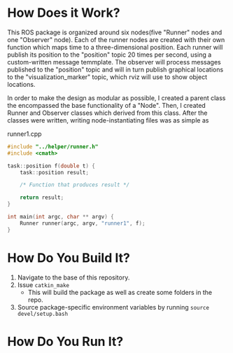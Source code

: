 # How Does it Work?

This ROS package is organized around six nodes(five "Runner" nodes and one "Observer" node).  Each of the runner nodes are created with their own function which maps time to a three-dimensional position.  Each runner will publish its position to the "position" topic 20 times per second, using a custom-written message temmplate.  The observer will process messages published to the "position" topic and will in turn publish graphical locations to the "visualization_marker" topic, which rviz will use to show object locations.

In order to make the design as modular as possible, I created a parent class the encompassed the base functionality of a "Node".  Then, I created Runner and Observer classes which derived from this class.  After the classes were written, writing node-instantiating files was as simple as


runner1.cpp
~~~c
#include "../helper/runner.h"
#include <cmath>

task::position f(double t) {
    task::position result;

    /* Function that produces result */

    return result;
}

int main(int argc, char ** argv) {
    Runner runner(argc, argv, "runner1", f);
}
~~~

# How Do You Build It?

1. Navigate to the base of this repository.
2. Issue `catkin_make`
    * This will build the package as well as create some folders in the repo.
3. Source package-specific environment variables by running `source devel/setup.bash`

# How Do You Run It?

